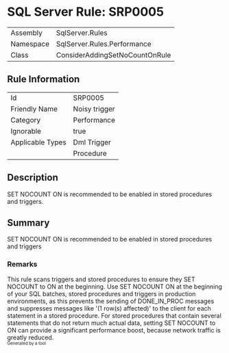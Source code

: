 # SQL Server Rule: SRP0005
  
|    |    |
|----|----|
| Assembly | SqlServer.Rules |
| Namespace | SqlServer.Rules.Performance |
| Class | ConsiderAddingSetNoCountOnRule |
  
## Rule Information
  
|    |    |
|----|----|
| Id | SRP0005 |
| Friendly Name | Noisy trigger |
| Category | Performance |
| Ignorable | true |
| Applicable Types | Dml Trigger  |
|   | Procedure |
  
## Description
  
SET NOCOUNT ON is recommended to be enabled in stored procedures and triggers.
  
## Summary
  
SET NOCOUNT ON is recommended to be enabled in stored procedures and triggers
  
### Remarks
  
This rule scans triggers and stored procedures to ensure they SET NOCOUNT to ON at the
 beginning. Use SET NOCOUNT ON at the beginning of your SQL batches, stored procedures and
 triggers in production environments, as this prevents the sending of DONE_IN_PROC messages
 and suppresses messages like '(1 row(s) affected)' to the client for each statement in a
 stored procedure. For stored procedures that contain several statements that do not return
 much actual data, setting SET NOCOUNT to ON can provide a significant performance boost,
 because network traffic is greatly reduced.  
<sub><sup>Generated by a tool</sup></sub>
